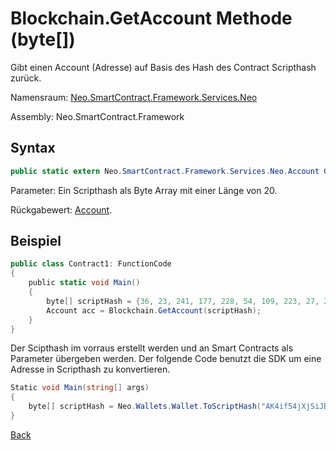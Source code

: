# Blockchain.GetAccount Methode (byte[])

Gibt einen Account (Adresse) auf Basis des Hash des Contract Scripthash zurück.

Namensraum: [Neo.SmartContract.Framework.Services.Neo](../../neo.md)

Assembly: Neo.SmartContract.Framework

## Syntax

```c#
public static extern Neo.SmartContract.Framework.Services.Neo.Account GetAccount(byte[] script_hash)
```

Parameter: Ein Scripthash als Byte Array mit einer Länge von 20.

Rückgabewert: [Account](../Account.md).

## Beispiel

```c#
public class Contract1: FunctionCode
{
    public static void Main()
    {
        byte[] scriptHash = {36, 23, 241, 177, 228, 54, 109, 223, 27, 237, 139, 54, 207, 38, 132, 101, 172, 3, 10, 73};
        Account acc = Blockchain.GetAccount(scriptHash);
    }
}
```
Der Scipthash im vorraus erstellt werden und an Smart Contracts als Parameter übergeben werden. Der folgende Code benutzt die SDK um eine Adresse in Scripthash zu konvertieren.

```c#
Static void Main(string[] args)
{
    byte[] scriptHash = Neo.Wallets.Wallet.ToScriptHash("AK4if54jXjSiJBs6jkfZjxAastauJtjjse").ToArray();
}
```



[Back](../Blockchain.md)
